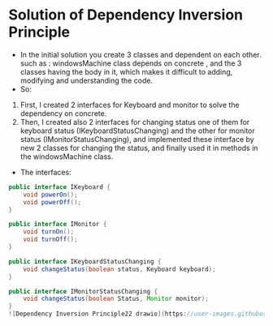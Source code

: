 # Solution of Dependency Inversion Principle

* In the initial solution you create 3 classes and dependent on each other. 
<br /> such as : windowsMachine class depends on concrete , and the 3 classes having the body in it, 
which makes it difficult to adding, modifying and understanding the code.
* So:
1. First, I created 2 interfaces for Keyboard and monitor to solve the dependency on concrete.
2. Then, I created also 2 interfaces for changing status one of them for keyboard status (IKeyboardStatusChanging) and the other for monitor status (IMonitorStatusChanging), 
and implemented these interface by new 2 classes for changing the status, and finally used it in methods in  the windowsMachine class.

* The interfaces: 

```java
public interface IKeyboard {
    void powerOn();
    void powerOff();
}

public interface IMonitor {
    void turnOn();
    void turnOff();
}

public interface IKeyboardStatusChanging {
    void changeStatus(boolean status, Keyboard keyboard);
}

public interface IMonitorStatusChanging {
    void changeStatus(boolean Status, Monitor monitor);
}
![Dependency Inversion Principle22 drawio](https://user-images.githubusercontent.com/92352860/196273074-1c482abb-d6eb-40f1-9f76-1593a63c8acd.png)

